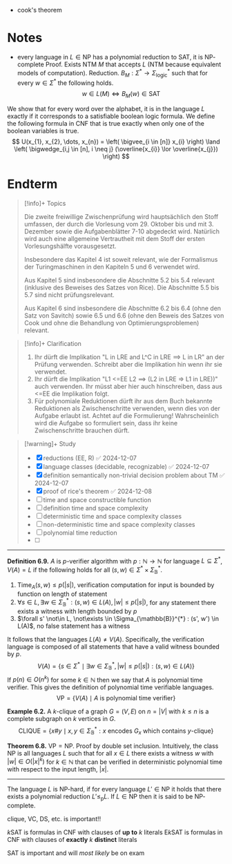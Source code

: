 
- cook's theorem


# Notes

- every language in $L \in \mathrm{NP}$ has a polynomial reduction to $\mathrm{SAT}$, it is $\mathrm{NP}$-complete
Proof. Exists NTM $M$ that accepts $L$ (NTM because equivalent models of computation). Reduction. $B_{M} : \Sigma^{*} \to \Sigma_{\mathrm{logic}}^{*}$ such that for every $w \in \Sigma^{*}$ the following holds.
$$
w \in L(M) \iff B_{M}(w) \in \mathrm{SAT}
$$

We show that for every word over the alphabet, it is in the language $L$ exactly if it corresponds to a satisfiable boolean logic formula. We define the following formula in CNF that is true exactly when only one of the boolean variables is true.
$$
U(x_{1}, x_{2}, \dots, x_{n}) = \left( \bigvee_{i \in [n]} x_{i} \right) \land \left( \bigwedge_{i,j \in [n], i \neq j} (\overline{x_{i}} \lor \overline{x_{j}}) \right)
$$


# Endterm

> [!info]+ Topics
> 
> Die zweite freiwillige Zwischenprüfung wird hauptsächlich den Stoff umfassen, der durch die Vorlesung vom 29. Oktober bis und mit 3. Dezember sowie die Aufgabenblätter 7-10 abgedeckt wird. Natürlich wird auch eine allgemeine Vertrautheit mit dem Stoff der ersten Vorlesungshälfte vorausgesetzt.
> 
> Insbesondere das Kapitel 4 ist soweit relevant, wie der Formalismus der Turingmaschinen in den Kapiteln 5 und 6 verwendet wird.
> 
> Aus Kapitel 5 sind insbesondere die Abschnitte 5.2 bis 5.4 relevant (inklusive des Beweises des Satzes von Rice). Die Abschnitte 5.5 bis 5.7 sind nicht prüfungsrelevant.
> 
> Aus Kapitel 6 sind insbesondere die Abschnitte 6.2 bis 6.4 (ohne den Satz von Savitch) sowie 6.5 und 6.6 (ohne den Beweis des Satzes von Cook und ohne die Behandlung von Optimierungsproblemen) relevant.

> [!info]+ Clarification
> 1. Ihr dürft die Implikation "L in LRE and L^C in LRE ==> L in LR" an der Prüfung verwenden. Schreibt aber die Implikation hin wenn ihr sie verwendet.  
> 2. Ihr dürft die Implikation "L1 <=EE L2 ==> (L2 in LRE => L1 in LRE))" auch verwenden. Ihr müsst aber hier auch hinschreiben, dass aus <=EE die Implikation folgt.  
> 3. Für polynomiale Reduktionen dürft ihr aus dem Buch bekannte Reduktionen als Zwischenschritte verwenden, wenn dies von der Aufgabe erlaubt ist. Achtet auf die Formulierung! Wahrscheinlich wird die Aufgabe so formuliert sein, dass ihr keine Zwischenschritte brauchen dürft.

> [!warning]+ Study
> - [x] reductions (EE, R) ✅ 2024-12-07
> - [x] language classes (decidable, recognizable) ✅ 2024-12-07
> - [x] definition semantically non-trivial decision problem about TM ✅ 2024-12-07
> - [x] proof of rice's theorem ✅ 2024-12-08
> - [ ] time and space constructible function
> - [ ] definition time and space complexity
> - [ ] deterministic time and space complexity classes
> - [ ] non-deterministic time and space complexity classes
> - [ ] polynomial time reduction
> - [ ] 


___


**Definition 6.9.** $A$ is $p$-verifier algorithm with $p : \mathbb{N} \to \mathbb{N}$ for language $L \subseteq \Sigma^{*}$, $V(A) = L$ if the following holds for all $(s, w) \in \Sigma^{*} \times \Sigma_{\mathbb{B}}^{*}$.
1. $\mathrm{Time}_{A}(s, w) \leq p(|s|)$, verification computation for input is bounded by function on length of statement
2. $\forall s \in L, \exists w \in \Sigma_{\mathbb{B}}^{*} : (s, w) \in L(A), |w| \leq p(|s|)$, for any statement there exists a witness with length bounded by $p$
3. $\forall s' \not\in L, \not\exists \in \Sigma_{\mathbb{B}}^{*} : (s', w') \in L(A)$, no false statement has a witness

It follows that the languages $L(A) \neq V(A)$. Specifically, the verification language is composed of all statements that have a valid witness bounded by $p$.
$$
V(A) = \{ s \in \Sigma^{*} \mid \exists w \in \Sigma_{\mathbb{B}}^{*}, |w| \leq p(|s|) : (s, w) \in L(A) \}
$$
If $p(n) \in O(n^{k})$ for some $k \in \mathbb{N}$ then we say that $A$ is polynomial time verifier. This gives the definition of polynomial time verifiable languages.
$$
\mathrm{VP} = \{ V(A) \mid \text{$A$ is polynomial time verifier} \}
$$


**Example 6.2.** A $k$-clique of a graph $G = (V, E)$ on $n = |V|$ with $k \leq n$ is a complete subgraph on $k$ vertices in $G$.
$$
\mathrm{CLIQUE} = \{ x\#y \mid x, y \in \Sigma_{\mathbb{B}}^{*} : \text{$x$ encodes $G_{x}$ which contains $y$-clique}  \}
$$


**Theorem 6.8.** $\mathrm{VP} = \mathrm{NP}$. Proof by double set inclusion. Intuitively, the class $\mathrm{NP}$ is all languages $L$ such that for all $x \in L$ there exists a witness $w$ with $|w| \in O(|x|^{k})$ for $k \in \mathbb{N}$ that can be verified in deterministic polynomial time with respect to the input length, $|x|$.


___

The language $L$ is $\mathrm{NP}$-hard, if for every language $L' \in \mathrm{NP}$ it holds that there exists a polynomial reduction $L' \leq_\mathrm{p} L$.
If $L \in \mathrm{NP}$ then it is said to be $\mathrm{NP}$-complete.


clique, VC, DS, etc. is important!!

$k\mathrm{SAT}$ is formulas in CNF with clauses of **up to** $k$ literals
$\mathrm{E}k\mathrm{SAT}$ is formulas in CNF with clauses of **exactly** $k$ **distinct** literals

$\mathrm{SAT}$ is important and will *most likely* be on exam



